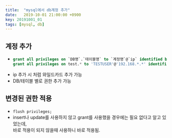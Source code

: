```yaml
---
title:  "mysql에서 db계정 추가"
date:   2019-10-01 21:00:00 +0900
key: 20191001_01
tags: [mysql, db]
---
```


## 계정 추가

-   ```sql
    grant all privileges on `DB명`.`테이블명` to `계정명`@`ip` identified by `비밀번호`
    grant all privileges on test.* to 'TESTUSER'@'192.168.*.*' identified by 'password1234'
    ```
-   ip 추가 시 처럼 와일드카드 추가 가능
-   DB/테이블 별로 권한 추가 가능

## 변경된 권한 적용

-   `flush privileges;`
-   insert나 update를 사용하지 않고 grant를 사용했을 경우에는 필요 없다고 알고 있었는데,  
    바로 적용이 되지 않을때 사용하니 바로 적용됨.
    